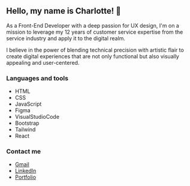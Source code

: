 ## Hello, my name is Charlotte! 🤗
As a Front-End Developer with a deep passion for UX design, I'm on a mission to leverage my 12 years of customer service expertise from the service industry and apply it to the digital realm.

I believe in the power of blending technical precision with artistic flair to create digital experiences that are not only functional but also visually appealing and user-centered.

### Languages and tools
- HTML
- CSS
- JavaScript
- Figma
- VisualStudioCode
- Bootstrap
- Tailwind
- React

### Contact me
- <a href="mailto: charlottevalset@gmail.com">Gmail</a>
- [LinkedIn](https://www.linkedin.com/in/charlotte-valset-6195b521a/)
- [Portfolio](https://charlottevalset-portfolio.netlify.app/)

